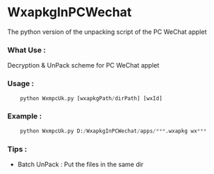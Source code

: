 # WxapkgInPCWechat
The python version of the unpacking script of the PC WeChat applet

### What Use : 
Decryption & UnPack scheme for PC WeChat applet

### Usage : 
```python
    python WxmpcUk.py [wxapkgPath/dirPath] [wxId]
```

### Example :
```python
    python WxmpcUk.py D:/WxapkgInPCWechat/apps/***.wxapkg wx***
```

### Tips :
- Batch UnPack : Put the files in the same dir
